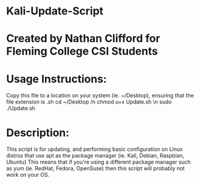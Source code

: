 # Kali-Update-Script

# Created by Nathan Clifford for Fleming College CSI Students

# Usage Instructions:
Copy this file to a location on your system (ie. ~/Desktop), ensuring that the file extension is .sh
cd ~/Desktop /n
chmod u+x Update.sh \n
sudo ./Update.sh

# Description:
This script is for updating, and performing basic configuration on Linux
distros that use apt as the package manager (ie. Kali, Debian, Raspbian, Ubuntu)
This means that if you're using a different package manager such as yum (ie. RedHat, Fedora, OpenSuse)
then this script will probably not work on your OS.
